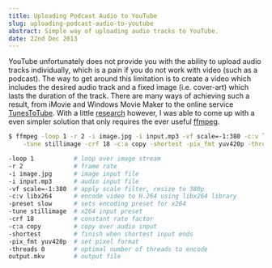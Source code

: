 ```yaml
---
title: Uploading Podcast Audio to YouTube
slug: uploading-podcast-audio-to-youtube
abstract: Simple way of uploading audio tracks to YouTube.
date: 22nd Dec 2013
---
```


YouTube unfortunately does not provide you with the ability to upload audio tracks individually, which is a pain if you do not work with video (such as a podcast).
The way to get around this limitation is to create a video which includes the desired audio track and a fixed image (i.e. cover-art) which lasts the duration of the track.
There are many ways of achieving such a result, from iMovie and Windows Movie Maker to the online service [TunesToTube](http://www.tunestotube.com/).
With a little [research](https://trac.ffmpeg.org/wiki/EncodeforYouTube) however, I was able to come up with a even simpler solution that only requires the ever useful [ffmpeg](http://www.ffmpeg.org).

~~~ .bash
$ ffmpeg -loop 1 -r 2 -i image.jpg -i input.mp3 -vf scale=-1:380 -c:v libx264 -preset slow \
    -tune stillimage -crf 18 -c:a copy -shortest -pix_fmt yuv420p -threads 0 output.mkv
~~~

~~~ .bash
-loop 1           # loop over image stream
-r 2              # frame rate
-i image.jpg      # image input file
-i input.mp3      # audio input file
-vf scale=-1:380  # apply scale filter, resize to 380p
-c:v libx264      # encode video to H.264 using libx264 library
-preset slow      # sets encoding preset for x264
-tune stillimage  # x264 input preset
-crf 18           # constant rate factor
-c:a copy         # copy over audio input
-shortest         # finish when shortest input ends
-pix_fmt yuv420p  # set pixel format
-threads 0        # optimal number of threads to encode
output.mkv        # output file
~~~